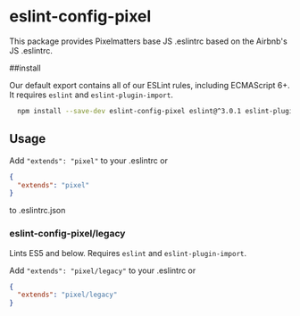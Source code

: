 # eslint-config-pixel

This package provides Pixelmatters base JS .eslintrc based on the Airbnb's JS .eslintrc.

##install

Our default export contains all of our ESLint rules, including ECMAScript 6+. It requires `eslint` and `eslint-plugin-import`.

  ```sh
    npm install --save-dev eslint-config-pixel eslint@^3.0.1 eslint-plugin-import@^1.10.3
  ```
## Usage

Add `"extends": "pixel"` to your .eslintrc
or
  ```json
  {
    "extends": "pixel"
  }
  ```
  to .eslintrc.json

### eslint-config-pixel/legacy

Lints ES5 and below. Requires `eslint` and `eslint-plugin-import`.

Add `"extends": "pixel/legacy"` to your .eslintrc
or
  ```json
  {
    "extends": "pixel/legacy"
  }
  ```

